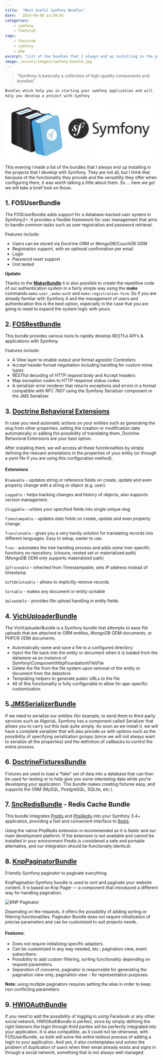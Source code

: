 ```yaml
---
title:  "Most Useful Symfony Bundles"
date:   2019-09-08 13:09:01
categories: 
    - symfony
    - featured
tags: 
    - featured
    - symfony
    - php
excerpt: "List of the bundles that I always end up installing in the projects that I develop with Symfony. They are not all, but I think that because of the functionality they provide and the versatility they offer when configuring them, it was worth talking a little about them"
image: /assets/images/symfony-bundle.jpg
---
```


 > “Symfony is basically a collection of high-quality components and bundles”.

`Bundles which help you in starting your symfony application and will help you develop a project with Symfony`  

![Alt](/assets/images/symfony-bundle.jpg)  

This evening I made a list of the bundles that I always end up installing in the projects that I develop with Symfony. They are not all, but I think that because of the functionality they provide and the versatility they offer when configuring them, it was worth talking a little about them. 
So … here we go! we will take a brief look on those.

## 1. FOSUserBundle
The FOSUserBundle adds support for a database-backed user system in Symfony2+. It provides a flexible framework for user management that aims to handle common tasks such as user registration and password retrieval.

Features include:
- Users can be stored via Doctrine ORM or MongoDB/CouchDB ODM
- Registration support, with an optional confirmation per email
- Login
- Password reset support
- Unit tested

**Update:**

Thanks to the **[MakerBundle](https://github.com/symfony/maker-bundle)** it is also possible to create the repetitive code of our authentication system in a fairly simple way 
using the **make** commands `make:user` , `make:auth` and `make:registration-form`. 
So if you are already familiar with Symfony 4 and the management of users and authentication this is the best option, 
especially in the case that you are going to need to expand the system logic with yours.

 
## 2. [FOSRestBundle](https://symfony.com/doc/3.x/bundles/FOSRestBundle/index.html)

This bundle provides various tools to rapidly develop RESTful API's & applications with Symfony. 

Features include:
- A View layer to enable output and format agnostic Controllers
- Accept header format negotiation including handling for custom mime types
- RESTful decoding of HTTP request body and Accept headers
- Map exception codes to HTTP response status codes
- A serializer error renderer that returns exceptions and errors in a format compatible with RFC 7807 using the Symfony Serializer component or the JMS Serializer 


## 3. [Doctrine Behavioral Extensions](https://github.com/Atlantic18/DoctrineExtensions)

In case you need automatic actions on your entities such as generating the slug from other properties, 
setting the creation or modification date automatically or adding the possibility of translating them, 
Doctrine Behavioral Extensions are your best option.

After installing them, we will access all these functionalities by simply defining the relevant annotations in the properties 
of your entity (or through a yaml file if you are using this configuration method).

#### Extensions

`Blameable` - updates string or reference fields on create, update and even property change with a string or object (e.g. user).

`Loggable` - helps tracking changes and history of objects, also supports version management.

`Sluggable` - urlizes your specified fields into single unique slug

`Timestampable` - updates date fields on create, update and even property change.

`Translatable` - gives you a very handy solution for translating records into different languages. Easy to setup, easier to use.

`Tree` - automates the tree handling process and adds some tree-specific functions on repository. (closure, nested set or materialized path) (MongoDB ODM only supports materialized path)

`IpTraceable` - inherited from Timestampable, sets IP address instead of timestamp

`SoftDeleteable` - allows to implicitly remove records

`Sortable` - makes any document or entity sortable

`Uploadable` - provides file upload handling in entity fields


## 4. [VichUploaderBundle](https://github.com/dustin10/VichUploaderBundle)

The VichUploaderBundle is a Symfony bundle that attempts to ease file uploads that are attached to ORM entities, MongoDB ODM documents, or PHPCR ODM documents.

 - Automatically name and save a file to a configured directory
 - Inject the file back into the entity or document when it is loaded from the datastore as an instance of Symfony\Component\HttpFoundation\File\File
 - Delete the file from the file system upon removal of the entity or document from the datastore
 - Templating helpers to generate public URLs to the file
 - All of this functionality is fully configurable to allow for app-specific customization.

 
## 5.[JMSSerializerBundle](https://github.com/schmittjoh/JMSSerializerBundle)
 
 If we need to serialize our entities (for example, to send them to third-party services such as Algoria), 
 Symfony has a component called Serializer that allows you to carry out this task quite simply. 
 As soon as we install it, we will have a complete serializer that will also provide us with options such as 
 the possibility of specifying serialization groups (since we will not always want to serialize all the properties) 
 and the definition of callbacks to control the entire process.
 
 
## 6. [DoctrineFixturesBundle](https://symfony.com/doc/current/bundles/DoctrineFixturesBundle/index.htm)

Fixtures are used to load a “fake” set of data into a database that can then be used for testing or to 
help give you some interesting data while you’re developing your application. 
This bundle makes creating fixtures easy, and supports the ORM (MySQL, PostgreSQL, SQLite, etc.).


## 7. [SncRedisBundle](https://github.com/snc/SncRedisBundle) - Redis Cache Bundle 

This bundle integrates [Predis](https://github.com/nrk/predis) and [PhpRedis](https://github.com/nicolasff/phpredis) into your Symfony 
3.4+ application, providing a fast and convenient interface to [Redis](https://redis.io/).

Using the native PhpRedis extension is recommended as it is faster and our main development platform. If the extension is not available and cannot be installed in your environment Predis is considered a safe and portable alternative, and our integration should be functionally identical.


## 8. [KnpPaginatorBundle](https://github.com/KnpLabs/KnpPaginatorBundle)

Friendly Symfony paginator to paginate everything. 

KnpPagination Symfony bundle is used to sort and paginate your website content. It is based on Knp Pager — a component that introduced a different way for handling pagination.


![KNP Paginator](/img/1_wLEcrhb5shrScRk5nfvwIg.png)

Depending on the requests, it offers the possibility of adding sorting or filtering functionalities. 
Paginator Bundle does not require initialization of precise parameters and can be customized to suit projects needs.

#### Features:

- Does not require initializing specific adapters.
- Can be customized in any way needed, etc.: pagination view, event subscribers.
- Possibility to add custom filtering, sorting functionality depending on request parameters.
- Separation of concerns, paginator is responsible for generating the pagination view only, pagination view - for representation purposes.

**Note**: using multiple paginators requires setting the alias in order to keep non conflicting parameters.


## 9. [HWIOAuthBundle](https://github.com/hwi/HWIOAuthBundle)

If you need to add the possibility of logging in using Facebook or any other social network, HWIOAuthBundle is perfect, since by simply defining the right listeners the login through third parties will be perfectly integrated into your application.
It is also compatible, as it could not be otherwise, with FOSUserBundle, so both will solve the entire tedious process of adding a login to your application. And yes, it also contemplates and solves the problem of duplication of users when their email already exists and signs in through a social network, something that is not always well managed.